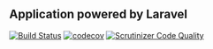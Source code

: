 ## Application powered by Laravel

[![Build Status](https://travis-ci.org/laracloset/app.svg?branch=master)](https://travis-ci.org/laracloset/app)
[![codecov](https://codecov.io/gh/laracloset/app/branch/master/graph/badge.svg)](https://codecov.io/gh/laracloset/app)
[![Scrutinizer Code Quality](https://scrutinizer-ci.com/g/laracloset/app/badges/quality-score.png?b=master)](https://scrutinizer-ci.com/g/laracloset/app/?branch=master)
